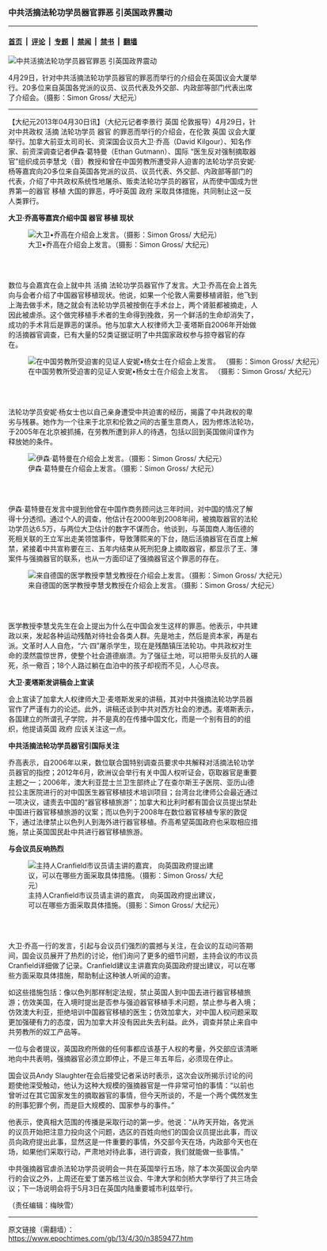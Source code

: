 ### 中共活摘法轮功学员器官罪恶 引英国政界震动

---

#### [首页](../../../..?n3859477) &nbsp;|&nbsp; [评论](../../../../../epoch-comment?n3859477) &nbsp;|&nbsp; [专题](../../../../../epoch-special?n3859477) &nbsp;|&nbsp; [禁闻](../../../../../epoch-news?n3859477) &nbsp;|&nbsp; [禁书](../../../../../books?n3859477) &nbsp;|&nbsp; [翻墙](https://github.com/gfw-breaker/nogfw/blob/master/README.md?n3859477)


<div><img alt="中共活摘法轮功学员器官罪恶 引英国政界震动" class="attachment-djy_600_400 size-djy_600_400 wp-post-image" src="https://i.epochtimes.com/assets/uploads/2013/04/1304301023052197-600x400.jpg"/>
<div class="caption">
 <p>
  4月29日，针对中共活摘法轮功学员器官的罪恶而举行的介绍会在英国议会大厦举行。20多位来自英国各党派的议员、议员代表及外交部、内政部等部门代表出席了介绍会。（摄影：Simon Gross/ 大纪元）
 </p>
</div></div><hr/><div class="post_content" id="artbody" itemprop="articleBody">
 <!-- article content begin -->
 <p>
  【大纪元2013年04月30日讯】（大纪元记者李景行
  <ok href="https://www.epochtimes.com/gb/tag/%E8%8B%B1%E5%9B%BD.html">
   英国
  </ok>
  伦敦报导）4月29日，针对中共政权
  <ok href="https://www.epochtimes.com/gb/tag/%E6%B4%BB%E6%91%98.html">
   活摘
  </ok>
  法轮功学员
  <ok href="https://www.epochtimes.com/gb/tag/%E5%99%A8%E5%AE%98.html">
   器官
  </ok>
  的罪恶而举行的介绍会，在伦敦
  <ok href="https://www.epochtimes.com/gb/tag/%E8%8B%B1%E5%9B%BD.html">
   英国
  </ok>
  议会大厦举行。加拿大前亚太司司长、资深国会议员大卫‧乔高（David Kilgour）、知名作家、前资深调查记者伊森‧葛特曼（Ethan Gutmann）、国际 “医生反对强制摘取器官”组织成员李慧戈（音）教授和曾在中国劳教所遭受非人迫害的法轮功学员安妮‧杨等嘉宾向20多位来自英国各党派的议员、议员代表、外交部、内政部等部门的代表，介绍了中共政权系统性地屠杀、贩卖法轮功学员的器官，从而使中国成为世界第一的器官
  <ok href="https://www.epochtimes.com/gb/tag/%E7%A7%BB%E6%A4%8D.html">
   移植
  </ok>
  大国的罪恶，呼吁英国
  <ok href="https://www.epochtimes.com/gb/tag/%E6%94%BF%E5%BA%9C.html">
   政府
  </ok>
  采取具体措施，共同制止这一反人类罪行。
 </p>
 <p>
  <b>
   大卫‧乔高等嘉宾介绍中国
   <ok href="https://www.epochtimes.com/gb/tag/%E5%99%A8%E5%AE%98.html">
    器官
   </ok>
   <ok href="https://www.epochtimes.com/gb/tag/%E7%A7%BB%E6%A4%8D.html">
    移植
   </ok>
   现状
  </b>
 </p>
 <figure aria-describedby="caption-attachment-6707700" class="wp-caption aligncenter" id="attachment_6707700" style="width: 400px">
  <ok href=" https://i.epochtimes.com/assets/uploads/2013/04/1304301023152197.jpg" rel="noreferrer noopener" target="_blank">
   <img alt="大卫•乔高在介绍会上发言。（摄影：Simon Gross/ 大纪元）" class="size-large wp-image-6707700" src="https://i.epochtimes.com/assets/uploads/2013/04/1304301023152197.jpg" title="大卫•乔高在介绍会上发言。（摄影：Simon Gross/ 大纪元）"/>
  </ok>
  <br/><figcaption class="wp-caption-text" id="caption-attachment-6707700">
   大卫•乔高在介绍会上发言。（摄影：Simon Gross/ 大纪元）
  </figcaption><br/>
 </figure><br/>
 <p>
  数位与会嘉宾在会上就中共
  <ok href="https://www.epochtimes.com/gb/tag/%E6%B4%BB%E6%91%98.html">
   活摘
  </ok>
  法轮功学员器官作了发言。大卫‧乔高在会上首先向与会者介绍了中国器官移植现状。他说，如果一个伦敦人需要移植肾脏，他飞到上海去做手术，随之就会有法轮功学员被按倒在手术台上，两个肾脏都被摘走，人因此被虐杀。这个做完移植手术者的生命得到挽救，另一个鲜活的生命却消失了，成功的手术背后是罪恶的谋杀。他与加拿大人权律师大卫‧麦塔斯自2006年开始做的活摘器官调查，已有大量的52类证据证明了中共国家政权参与掠夺器官的存在。
 </p>
 <figure aria-describedby="caption-attachment-6707705" class="wp-caption aligncenter" id="attachment_6707705" style="width: 600px">
  <ok href=" https://i.epochtimes.com/assets/uploads/2013/04/1304301023252197-600x400.jpg" rel="noreferrer noopener" target="_blank">
   <img alt="在中国劳教所受迫害的见证人安妮•杨女士在介绍会上发言。 （摄影：Simon Gross/ 大纪元）" class="size-large wp-image-6707705" src="https://i.epochtimes.com/assets/uploads/2013/04/1304301023252197-600x400.jpg" title="在中国劳教所受迫害的见证人安妮•杨女士在介绍会上发言。 （摄影：Simon Gross/ 大纪元）"/>
  </ok>
  <br/><figcaption class="wp-caption-text" id="caption-attachment-6707705">
   在中国劳教所受迫害的见证人安妮•杨女士在介绍会上发言。 （摄影：Simon Gross/ 大纪元）
  </figcaption><br/>
 </figure><br/>
 <p>
  法轮功学员安妮‧杨女士也以自己亲身遭受中共迫害的经历，揭露了中共政权的卑劣与残暴。她作为一个往来于北京和伦敦之间的古董生意商人，因为修炼法轮功，于2005年在北京被抓捕，在劳教所遭到非人的待遇，包括以回到英国做间谍作为释放她的条件。
 </p>
 <figure aria-describedby="caption-attachment-6707722" class="wp-caption aligncenter" id="attachment_6707722" style="width: 400px">
  <ok href=" https://i.epochtimes.com/assets/uploads/2013/04/1304301023362197.jpg" rel="noreferrer noopener" target="_blank">
   <img alt="伊森‧葛特曼在介绍会上发言。（摄影：Simon Gross/ 大纪元）" class="size-large wp-image-6707722" src="https://i.epochtimes.com/assets/uploads/2013/04/1304301023362197.jpg" title="伊森‧葛特曼在介绍会上发言。（摄影：Simon Gross/ 大纪元）"/>
  </ok>
  <br/><figcaption class="wp-caption-text" id="caption-attachment-6707722">
   伊森‧葛特曼在介绍会上发言。（摄影：Simon Gross/ 大纪元）
  </figcaption><br/>
 </figure><br/>
 <p>
  伊森‧葛特曼在发言中提到他曾在中国作商务顾问达三年时间，对中国的情况了解得十分透彻。通过个人的调查，他估计在2000年到2008年间，被摘取器官的法轮功学员达6.5万，与两位大卫估计的数字不谋而合。他谈到，与英国商人海伍德的死相关联的王立军出走美领馆事件，导致薄熙来的下台，随后活摘器官在百度上解禁，紧接着中共宣称要在三、五年内结束从死刑犯身上摘取器官，都显示了王、薄案件与强摘器官的联系，也从一方面印证了强摘器官这个罪恶的存在。
 </p>
 <figure aria-describedby="caption-attachment-6707732" class="wp-caption aligncenter" id="attachment_6707732" style="width: 600px">
  <ok href=" https://i.epochtimes.com/assets/uploads/2013/04/1304301023462197-600x400.jpg" rel="noreferrer noopener" target="_blank">
   <img alt="来自德国的医学教授李慧戈教授在介绍会上发言。（摄影：Simon Gross/ 大纪元）" class="size-large wp-image-6707732" src="https://i.epochtimes.com/assets/uploads/2013/04/1304301023462197-600x400.jpg" title="来自德国的医学教授李慧戈教授在介绍会上发言。（摄影：Simon Gross/ 大纪元）"/>
  </ok>
  <br/><figcaption class="wp-caption-text" id="caption-attachment-6707732">
   来自德国的医学教授李慧戈教授在介绍会上发言。（摄影：Simon Gross/ 大纪元）
  </figcaption><br/>
 </figure><br/>
 <p>
  医学教授李慧戈先生在会上提出为什么在中国会发生这样的罪恶。他表示，中共建政以来，发起各种运动残酷对待社会各类人群。先是地主，然后是资本家，再是右派。文革时人人自危，“六‧四”屠杀学生，现在是残酷镇压法轮功。中共政权对生命的漠然震惊世界，使整个社会道德崩溃。为了强征土地，可以把带头反抗的人碾死，杀一儆百；18个人路过躺在血泊中的孩子却视而不见，人心尽丧。
 </p>
 <p>
  <b>
   大卫‧麦塔斯发讲稿会上宣读
  </b>
 </p>
 <p>
  会上宣读了加拿大人权律师大卫‧麦塔斯发来的讲稿，其对中共强摘法轮功学员器官作了严谨有力的论述。此外，讲稿还谈到中共对西方社会的渗透。麦塔斯表示，各国建立的所谓孔子学院，并不是真的在传播中国文化，而是一个别有目的的组织，他提请英国
  <ok href="https://www.epochtimes.com/gb/tag/%E6%94%BF%E5%BA%9C.html">
   政府
  </ok>
  应该关注这一点。
 </p>
 <p>
  <b>
   中共活摘法轮功学员器官引国际关注
  </b>
 </p>
 <p>
  乔高表示，自2006年以来，数位联合国特别调查员要求中共解释对活摘法轮功学员器官的指控；2012年6月，欧洲议会举行有关中国人权听证会，窃取器官是重要主题之一；2006年，澳大利亚昆士兰卫生部终止了在查尔斯王子医院、亚历山德拉公主医院进行的对中国医生器官移植技术培训项目；台湾台北律师公会最近通过一项决议，谴责去中国的“器官移植旅游”；加拿大和比利时都有国会议员提出禁赴中国进行器官移植旅游的议案；而以色列于2008年在数位器官移植专家的敦促下，通过法律禁止以色列人到海外进行器官移植。乔高希望英国政府也采取相应措施，禁止英国国民赴中共进行器官移植旅游。
 </p>
 <p>
  <b>
   与会议员反响热烈
  </b>
 </p>
 <figure aria-describedby="caption-attachment-6707742" class="wp-caption aligncenter" id="attachment_6707742" style="width: 400px">
  <ok href=" https://i.epochtimes.com/assets/uploads/2013/04/1304301023582197.jpg" rel="noreferrer noopener" target="_blank">
   <img alt="主持人Cranfield市议员请主讲的嘉宾， 向英国政府提出建议，可以在哪些方面采取具体措施。（摄影：Simon Gross/ 大纪元）" class="size-large wp-image-6707742" src="https://i.epochtimes.com/assets/uploads/2013/04/1304301023582197.jpg" title="主持人Cranfield市议员请主讲的嘉宾， 向英国政府提出建议，可以在哪些方面采取具体措施。（摄影：Simon Gross/ 大纪元）"/>
  </ok>
  <br/><figcaption class="wp-caption-text" id="caption-attachment-6707742">
   主持人Cranfield市议员请主讲的嘉宾， 向英国政府提出建议，可以在哪些方面采取具体措施。（摄影：Simon Gross/ 大纪元）
  </figcaption><br/>
 </figure><br/>
 <p>
  大卫‧乔高一行的发言，引起与会议员们强烈的震撼与关注，在会议的互动问答期间，国会议员展开了热烈的讨论，他们询问了更多的细节问题，主持会议的市议员Cranfield详细做了记录。Cranfield建议主讲嘉宾向英国政府提出建议，可以在哪些方面采取具体措施，帮助制止这种骇人听闻的迫害。
 </p>
 <p>
  如这些措施包括：像以色列那样制定法规，禁止英国人到中国去进行器官移植旅游；仿效美国，在入境时提出是否参与强迫器官移植手术问题，禁止参与者入境；仿效澳大利亚，拒绝培训中国器官移植的医生；仿效加拿大，对中国人权问题采取更加强硬有力的态度，因为加拿大并没有因此失去利益。此外，调查并禁止来自中共劳教所的奴工产品等。
 </p>
 <p>
  一位与会者提议，英国政府所做的任何事都应该基于人权的考量，外交部应该清晰地向中共表明，强摘器官必须立即停止，不是三年五年后，必须现在停止。
 </p>
 <p>
  国会议员Andy Slaughter在会后接受记者采访时表示，这次会议所揭示讨论的问题使他深受触动，他认为这种大规模的强摘器官是一件非常可怕的事情：“以前也曾听过在其它国家发生的摘取器官的事情，但今天所谈的，不是一个两个偶然发生的刑事犯罪个例，而是巨大规模的、国家参与的事件。”
 </p>
 <p>
  他表示，使真相大范围的传播是采取行动的第一步。他说：“从昨天开始，各党派的议员开始把注意力投向这个问题，选区的百姓向他们的国会议员提出此事，而议员向政府提出此事，显然这是一件重要的事情，外交部今天在场，内政部今天也在场，如果他们采取行动，严肃地对待此事，进行调查，我们就能做一些事情。”
 </p>
 <p>
  中共强摘器官虐杀法轮功学员说明会一共在英国举行五场，除了本次英国议会内举行的会议之外，上周还在爱丁堡苏格兰议会、牛津大学和剑桥大学举行了共三场会议；下一场说明会将于5月3日在英国内陆重要城市利兹举行。
 </p>
 <p>
  （责任编辑：梅映雪）
 </p>
 <!-- article content end -->
 <div id="below_article_ad">
 </div>
</div>


---

原文链接（需翻墙）：https://www.epochtimes.com/gb/13/4/30/n3859477.htm